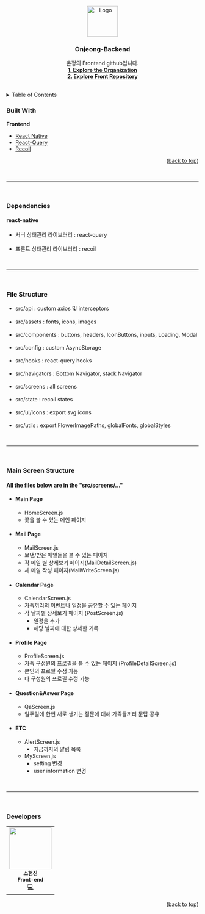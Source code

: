 <br />
<div align="center">
  <a href="https://www.onjeong-app.com/">
    <img src="https://onjeong-prod.s3.ap-northeast-2.amazonaws.com/profile/24c4b2d3-be1c-4bd8-8d95-79e7a66ce23eonjeong%20logo.png?s=200&v=4" alt="Logo" width="80" height="80">
  </a>
  <h3 align="center">Onjeong-Backend</h3>

  <p align="center">
    온정의 Frontend github입니다.
    <br />
    <a href="https://github.com/On-jeong"><strong>1. Explore the Organization</strong></a><br>
    <a href="https://github.com/On-jeong/Onjeong-front"><strong>2. Explore Front Repository</strong></a>
    <br />
    <br />
    <!-- <a href="https://github.com/othneildrew/Best-README-Template">View Demo</a> -->
    <!-- · -->
  </p>
</div>

<!-- TABLE OF CONTENTS -->
<details>
  <summary>Table of Contents</summary>
  <ol>
    <li>
      <!-- <a href="#about-the-project">About The Project</a> -->
      <a href="#built-with">Built With</a>
    </li>
    <li><a href="#Dependencies">Dependencies</a></li>
    <li><a href="#File Structure">File Structure</a></li>
    <li><a href="#Main Screen Structure">Main Screen Structure</a></li>
    <li><a href="#Developers">Developers</a></li>
  </ol>
</details>


<!--Built with -->
### Built With

<b id="Built With">Frontend</b>

-   [React Native](https://reactnative.dev/)
-   [React-Query](https://react-query-v3.tanstack.com/)
-   [Recoil](https://recoiljs.org/)

<p align="right">(<a href="#top">back to top</a>)</p>
<br/>
<hr/>
<br/>

<!--Dependencies -->
### Dependencies

#### react-native
<ul id="Dependencies">
 <li> 서버 상태관리 라이브러리 : react-query </li><br/>
 <li> 프론트 상태관리 라이브러리 : recoil </li>
</ul>
<br/>
<hr/>
<br/>

<!--File Structure -->
### File Structure

<ul id="File Structure">
  <li> src/api : custom axios 및 interceptors </li><br/>
  <li> src/assets : fonts, icons, images </li><br/>
  <li> src/components : buttons, headers, IconButtons, inputs, Loading, Modal </li><br/>
  <li> src/config : custom AsyncStorage </li><br/>
  <li> src/hooks : react-query hooks </li><br/>
  <li> src/navigators : Bottom Navigator, stack Navigator </li><br/>
  <li> src/screens : all screens </li><br/>
  <li> src/state : recoil states </li><br/>
  <li> src/ui/icons : export svg icons </li><br/>
  <li> src/utils : export FlowerImagePaths, globalFonts, globalStyles </li>
</ul>
<br/>
<hr/>
<br/>


<!--Main Screen Structure -->
### Main Screen Structure

<h4 id="Main Screen Structure"> All the files below are in the "src/screens/..." </h4>

- #### Main Page

  - HomeScreen.js
  - 꽃을 볼 수 있는 메인 페이지
  
- #### Mail Page
  
  - MailScreen.js
  - 보낸/받은 매일들을 볼 수 있는 페이지
  - 각 메일 별 상세보기 페이지(MailDetailScreen.js)
  - 새 메일 작성 페이지(MailWriteScreen.js)

- #### Calendar Page

  - CalendarScreen.js
  - 가족끼리의 이벤트나 일정을 공유할 수 있는 페이지
  - 각 날짜별 상세보기 페이지 (PostScreen.js)
    - 일정을 추가
    - 해당 날짜에 대한 상세한 기록

- #### Profile Page

  - ProfileScreen.js
  - 가족 구성원의 프로필을 볼 수 있는 페이지 (ProfileDetailScreen.js)
  - 본인의 프로필 수정 가능
  - 타 구성원의 프로필 수정 가능

- #### Question&Aswer Page
  - QaScreen.js
  - 일주일에 한번 새로 생기는 질문에 대해 가족들끼리 문답 공유

- #### ETC
  - AlertScreen.js
    - 지금까지의 알림 목록
  - MyScreen.js 
    - setting 변경
    - user information 변경
<br/>
<hr/>
<br/>


<!--Developers -->
### Developers

<table id="Developers">
  <tr>
    <td align="center">
      <a href="https://github.com/hyeonjin25">
        <img src="https://onjeong-prod.s3.ap-northeast-2.amazonaws.com/profile/24c4b2d3-be1c-4bd8-8d95-79e7a66ce23eonjeong%20logo.png?v=4" width="110px;" alt=""/><br />
        <sub><b>소현진</b></sub></a><br />
        <sub><b>Front-end</b></sub></a><br />
        <a href="https://github.com/hyeonjin25" title="Code">💻</a>
    </td>
  </tr>
</table>  

<p align="right">(<a href="#top">back to top</a>)</p>

